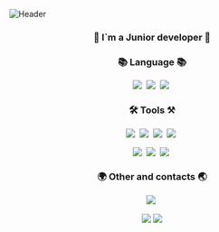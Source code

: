 ![Header](https://wiki.stavcdo.ru/images/5/54/%D0%94%D0%B5%D0%BA%D0%BE%D1%80.png)
<h3 align="center">📌 I`m a Junior developer 📌</h3>

<h3 align="center">📚 Language 📚</h3>
<p align="center">
  <img src="https://img.shields.io/badge/Java-007396?style=flat-square&logo=Java&logoColor=white"/></a>&nbsp
  <img src="https://img.shields.io/badge/C++-000000?style=flat-square&logo=C&logoColor=#000000"/></a>&nbsp
  <img src="https://img.shields.io/badge/Mysql-E6B91E?style=flat-square&logo=MySql&logoColor=white"/></a>&nbsp 
</p>

<h3 align="center">🛠 Tools ⚒</h3>
<p align="center">
  <img src="https://img.shields.io/badge/Selenium-00a300?style=flat-square&logo=Selenium&logoColor=white"/></a>&nbsp
  <img src="https://img.shields.io/badge/SpringBoot-6DB33F?style=flat-square&logo=SpringBoot&logoColor=white"/></a>&nbsp 
  <img src="https://img.shields.io/badge/Spring-6DB33F?style=flat-square&logo=Spring&logoColor=white"/></a>&nbsp
  <img src="https://img.shields.io/badge/MinecraftCode-62B47A?style=flat-square&logo=Minecraft&logoColor=white"/></a>&nbsp
    </p>
  <p align="center">
  <img src="https://img.shields.io/badge/Git-grey?style=flat-square&logo=git&logoColor=#000000"/></a>&nbsp
  <img src="https://img.shields.io/badge/TelegramAPI-gray?style=flat-square&logo=telegram&logoColor=#26A5E4"/></a>&nbsp
  <img src="https://img.shields.io/badge/HTML5-gray?style=flat-square&logo=HTML5&logoColor=#26A5E4"/></a>&nbsp
  </p>
  
  <h3 align="center">🌍 Other and contacts 🌏</h3>
  <p align="center">
    <img src="https://www.codewars.com/users/Arstist/badges/small"/></a>&nbsp
      </p>
     <p align="center">
   <a href="amlnoname99@gmail.com"><img src="https://img.shields.io/badge/Gmail-d14836?style=flat-square&logo=Gmail&logoColor=white&link=kimhyein7110@gmail.com"/></a>
<a href="https://t.me/hashMapJVM"><img src="https://img.shields.io/badge/Telegram-gray?style=flat-square&logo=telegram&logoColor=#26A5E4&link=https://t.me/hashMapJVM"/></a>
   </p>
